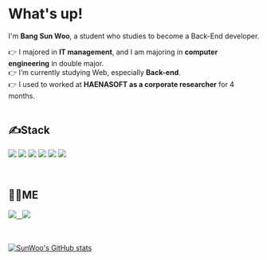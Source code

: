 # What's up!

I'm **Bang Sun Woo**, a student who studies to become a Back-End developer.

 👉 I majored in **IT management**, and I am majoring in **computer engineering** in double major. <br>
 👉 I’m currently studying Web, especially **Back-end**. <br>
 👉 I used to worked  at **HAENASOFT as a corporate researcher** for 4 months. <br>
 <br>

<h2>✍Stack </h2>
<p>
<img src="https://img.shields.io/badge/JAVA-007396?style=for-the-badge&logo=java&logoColor=white">
<img src="https://img.shields.io/badge/javascript-F7DF1E?style=for-the-badge&logo=javascript&logoColor=black">
<img src="https://img.shields.io/badge/Spring-6DB33F?style=for-the-badge&logo=Spring&logoColor=white">
<img src="https://img.shields.io/badge/Python-3776AB?style=for-the-badge&logo=Python&logoColor=white">
<img src="https://img.shields.io/badge/mysql-4479A1?style=for-the-badge&logo=mysql&logoColor=white">
<img src="https://img.shields.io/badge/MariaDB-003545?style=for-the-badge&logo=MariaDB&logoColor=white">
</p>
<br>

<h2> 🙋‍♂️ME </h2>
<a href="https://egg-stone.tistory.com/"><img src="https://img.shields.io/badge/tech_blog-FF5722?style=flat-square&logo=Blogger&logoColor=white&link=내링크"/> &nbsp
<a href="https://www.instagram.com/bbangssun_/"><img src="https://img.shields.io/badge/instagram-E4405F?style=flat-square&logo=Instagram&logoColor=white&link=내링크"/>
<br><br><br>


[![SunWoo's GitHub stats](https://github-readme-stats.vercel.app/api?username=SunWooBang)](https://github.com/SunWooBang/BackEnd_Developer
)
